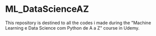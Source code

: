 # ML_DataScienceAZ
This repository is destined to all the codes i made during the "Machine Learning e Data Science com Python de A a Z" course in Udemy.
